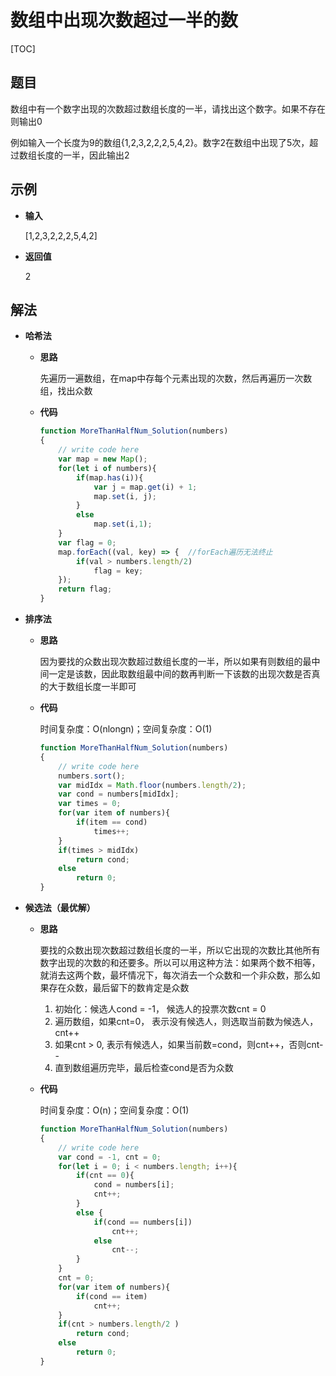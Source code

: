 # 数组中出现次数超过一半的数

[TOC]

## 题目

数组中有一个数字出现的次数超过数组长度的一半，请找出这个数字。如果不存在则输出0

例如输入一个长度为9的数组{1,2,3,2,2,2,5,4,2}。数字2在数组中出现了5次，超过数组长度的一半，因此输出2



## 示例

- **输入**

  [1,2,3,2,2,2,5,4,2]

- **返回值**

  2



## 解法

- **哈希法**

  - **思路**

    先遍历一遍数组，在map中存每个元素出现的次数，然后再遍历一次数组，找出众数

  - **代码**

    ```javascript
    function MoreThanHalfNum_Solution(numbers)
    {
        // write code here
        var map = new Map();
        for(let i of numbers){
            if(map.has(i)){
                var j = map.get(i) + 1;
                map.set(i, j);
            }
            else
                map.set(i,1);
        }
        var flag = 0;
        map.forEach((val, key) => {  //forEach遍历无法终止
            if(val > numbers.length/2)
                flag = key;
        });
        return flag;
    }
    ```

- **排序法**

  - **思路**

    因为要找的众数出现次数超过数组长度的一半，所以如果有则数组的最中间一定是该数，因此取数组最中间的数再判断一下该数的出现次数是否真的大于数组长度一半即可

  - **代码**

    时间复杂度：O(nlongn)；空间复杂度：O(1)

    ```javascript
    function MoreThanHalfNum_Solution(numbers)
    {
        // write code here
        numbers.sort();
        var midIdx = Math.floor(numbers.length/2);
        var cond = numbers[midIdx];
        var times = 0;
        for(var item of numbers){
            if(item == cond)
                times++;
        }
        if(times > midIdx)
            return cond;
        else
            return 0;
    }
    ```

- **候选法（最优解）**

  - **思路**

    要找的众数出现次数超过数组长度的一半，所以它出现的次数比其他所有数字出现的次数的和还要多。所以可以用这种方法：如果两个数不相等，就消去这两个数，最坏情况下，每次消去一个众数和一个非众数，那么如果存在众数，最后留下的数肯定是众数

    1. 初始化：候选人cond = -1， 候选人的投票次数cnt = 0
    2. 遍历数组，如果cnt=0， 表示没有候选人，则选取当前数为候选人，cnt++
    3. 如果cnt > 0, 表示有候选人，如果当前数=cond，则cnt++，否则cnt--
    4. 直到数组遍历完毕，最后检查cond是否为众数

  - **代码**

    时间复杂度：O(n)；空间复杂度：O(1)

    ```javascript
    function MoreThanHalfNum_Solution(numbers)
    {
        // write code here
        var cond = -1, cnt = 0;
        for(let i = 0; i < numbers.length; i++){
            if(cnt == 0){
                cond = numbers[i];
                cnt++;
            }
            else {
                if(cond == numbers[i])
                    cnt++;
                else
                    cnt--;
            }
        }
        cnt = 0;
        for(var item of numbers){
            if(cond == item)
                cnt++;
        }
        if(cnt > numbers.length/2 )
            return cond;
        else
            return 0;
    }
    ```

    